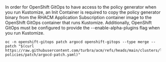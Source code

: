 In order for OpenShift GitOps to have access to the policy generator when you run Kustomize, an Init Container is required to copy the policy generator binary from the RHACM Application Subscription container image to the OpenShift GitOps container that runs Kustomize. Additionally, OpenShift GitOps must be configured to provide the --enable-alpha-plugins flag when you run Kustomize.

 ```
oc -n openshift-gitops patch argocd openshift-gitops --type merge --patch "$(curl https://raw.githubusercontent.com/turbra/acm/refs/heads/main/clusters/live/lab/rhacs-policies/patch/argocd-patch.yaml)"
```
